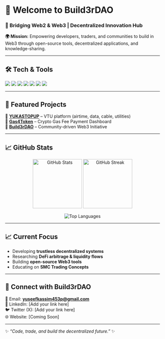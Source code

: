# 👋 Welcome to Build3rDAO  

### 🚀 Bridging Web2 & Web3 | Decentralized Innovation Hub  

**🌍 Mission:** Empowering developers, traders, and communities to build in Web3 through open-source tools, decentralized applications, and knowledge-sharing.  

---

## 🛠️ Tech & Tools  
<p align="left">
  <img src="https://img.shields.io/badge/HTML5-E34F26?style=for-the-badge&logo=html5&logoColor=white" />
  <img src="https://img.shields.io/badge/CSS3-1572B6?style=for-the-badge&logo=css3&logoColor=white" />
  <img src="https://img.shields.io/badge/JavaScript-F7DF1E?style=for-the-badge&logo=javascript&logoColor=black" />
  <img src="https://img.shields.io/badge/PHP-777BB4?style=for-the-badge&logo=php&logoColor=white" />
  <img src="https://img.shields.io/badge/MySQL-005C84?style=for-the-badge&logo=mysql&logoColor=white" />
  <img src="https://img.shields.io/badge/Solidity-363636?style=for-the-badge&logo=solidity&logoColor=white" />
  <img src="https://img.shields.io/badge/Web3-EF682A?style=for-the-badge&logo=web3.js&logoColor=white" />
</p>

---

## 📌 Featured Projects  
🔹 [**YUKASTOPUP**](#) – VTU platform (airtime, data, cable, utilities)  
🔹 [**Gas4Token**](#) – Crypto Gas Fee Payment Dashboard  
🔹 [**Build3rDAO**](#) – Community-driven Web3 Initiative  

---

## 📈 GitHub Stats  
<p align="center">
  <img src="https://github-readme-stats.vercel.app/api?username=Build3rDAO&show_icons=true&theme=tokyonight" alt="GitHub Stats" height="160"/>
  <img src="https://github-readme-streak-stats.herokuapp.com/?user=Build3rDAO&theme=tokyonight" alt="GitHub Streak" height="160"/>
</p>

<p align="center">
  <img src="https://github-readme-stats.vercel.app/api/top-langs/?username=Build3rDAO&layout=compact&theme=tokyonight" alt="Top Languages" />
</p>

---

## 📈 Current Focus  
- Developing **trustless decentralized systems**  
- Researching **DeFi arbitrage & liquidity flows**  
- Building **open-source Web3 tools**  
- Educating on **SMC Trading Concepts**  

---

## 🤝 Connect with Build3rDAO  
📧 Email: **yuseefkassim453p@gmail.com**  
💼 LinkedIn: [Add your link here]  
🐦 Twitter (X): [Add your link here]  
🌐 Website: [Coming Soon]  

---

✨ *“Code, trade, and build the decentralized future.”* ✨  
